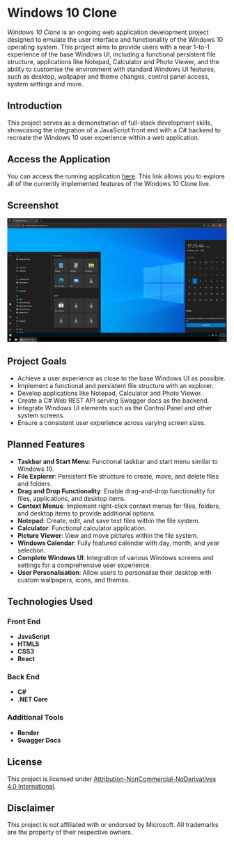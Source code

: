 # Windows 10 Clone

*Windows 10 Clone* is an ongoing web application development project designed to emulate the user interface and functionality of the Windows 10 operating system. This project aims to provide users with a near 1-to-1 experience of the base Windows UI, including a functional persistent file structure, applications like Notepad, Calculator and Photo Viewer, and the ability to customise the environment with standard Windows UI features, such as desktop, wallpaper and theme changes, control panel access, system settings and more.

## Introduction

This project serves as a demonstration of full-stack development skills, showcasing the integration of a JavaScript front end with a C# backend to recreate the Windows 10 user experience within a web application.

## Access the Application

You can access the running application [here](https://windows10clone.onrender.com/). 
This link allows you to explore all of the currently implemented features of the Windows 10 Clone live.

## Screenshot

![Screenshot of Windows 10 Clone](screenshot.png)

## Project Goals

- Achieve a user experience as close to the base Windows UI as possible.
- Implement a functional and persistent file structure with an explorer.
- Develop applications like Notepad, Calculator and Photo Viewer.
- Create a C# Web REST API serving Swagger docs as the backend.
- Integrate Windows UI elements such as the Control Panel and other system screens.
- Ensure a consistent user experience across varying screen sizes.

## Planned Features

- **Taskbar and Start Menu**: Functional taskbar and start menu similar to Windows 10.
- **File Explorer**: Persistent file structure to create, move, and delete files and folders.
- **Drag and Drop Functionality**: Enable drag-and-drop functionality for files, applications, and desktop items.
- **Context Menus**: Implement right-click context menus for files, folders, and desktop items to provide additional options.
- **Notepad**: Create, edit, and save text files within the file system.
- **Calculator**: Functional calculator application.
- **Picture Viewer**: View and move pictures within the file system.
- **Windows Calendar**: Fully featured calendar with day, month, and year selection.
- **Complete Windows UI**: Integration of various Windows screens and settings for a comprehensive user experience.
- **User Personalisation**: Allow users to personalise their desktop with custom wallpapers, icons, and themes.

## Technologies Used

### Front End
- **JavaScript**
- **HTML5**
- **CSS3**
- **React**

### Back End
- **C#**
- **.NET Core**

### Additional Tools
- **Render**
- **Swagger Docs**

## License

This project is licensed under [Attribution-NonCommercial-NoDerivatives 4.0 International](https://creativecommons.org/licenses/by-nc-nd/4.0/).

## Disclaimer

This project is not affiliated with or endorsed by Microsoft. All trademarks are the property of their respective owners.
